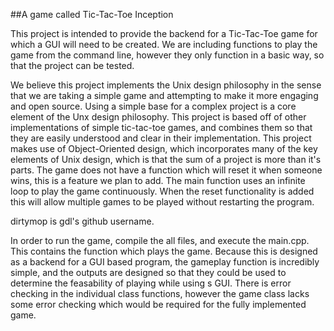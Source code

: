 ##A game called Tic-Tac-Toe Inception

This project is intended to provide the backend for a Tic-Tac-Toe game for which a GUI will need to be created.
We are including functions to play the game from the command line, however they only function in a basic way, so that the project
can be tested.
<!-- more -->
We believe this project implements the Unix design philosophy in the sense that we are taking a simple game and attempting to make it more engaging and open source.
Using a simple base for a complex project is a core element of the Unx design philosophy. This project is based off of other implementations of simple tic-tac-toe games,
and combines them so that they are easily understood and clear in their implementation. This project makes use of Object-Oriented design, which incorporates many of the
key elements of Unix design, which is that the sum of a project is more than it's parts. 
The game does not have a function which will reset it when someone wins, this is a feature we plan to add. The main function uses an infinite loop to play the game continuously. 
When the reset functionality is added this will allow multiple games to be played without restarting the program. 

dirtymop is gdl's github username.

In order to run the game, compile the all files, and execute the main.cpp. This contains the function which plays the game.
Because this is designed as a backend for a GUI based program, the gameplay function is incredibly simple, and the outputs are designed so that they could be
used to determine the feasability of playing while using s GUI. There is error checking in the individual class functions, however the game class lacks some error checking which would be required
for the fully implemented game.
